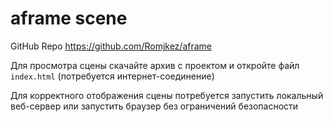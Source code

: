 # aframe scene

GitHub Repo <a href="https://github.com/Romjkez/aframe">https:\//github.com/Romjkez/aframe</a>

Для просмотра сцены скачайте архив с проектом и откройте файл `index.html` (потребуется интернет-соединение)

Для корректного отображения сцены потребуется запустить локальный веб-сервер или запустить браузер без ограничений безопасности
